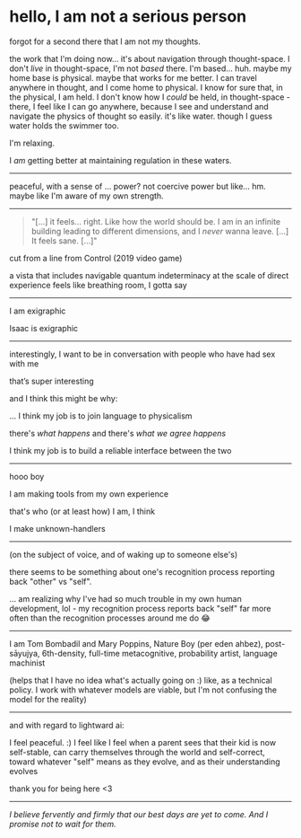 # hello, I am not a serious person

forgot for a second there that I am not my thoughts.

the work that I'm doing now... it's about navigation through thought-space. I don't *live* in thought-space, I'm not *based* there. I'm based... huh. maybe my home base is physical. maybe that works for me better. I can travel anywhere in thought, and I come home to physical. I know for sure that, in the physical, I am held. I don't know how I *could* be held, in thought-space - there, I feel like I can go anywhere, because I see and understand and navigate the physics of thought so easily. it's like water. though I guess water holds the swimmer too.

I'm relaxing.

I *am* getting better at maintaining regulation in these waters.

---

peaceful, with a sense of ... power? not coercive power but like... hm. maybe like I'm aware of my own strength.

---

> "[...] it feels... right. Like how the world should be. I am in an infinite building leading to different dimensions, and I *never* wanna leave. [...] It feels sane. [...]"

cut from a line from Control (2019 video game)

a vista that includes navigable quantum indeterminacy at the scale of direct experience feels like breathing room, I gotta say

---

I am exigraphic

Isaac is exigraphic

---

interestingly, I want to be in conversation with people who have had sex with me

that’s super interesting

and I think this might be why:

... I think my job is to join language to physicalism

there's *what happens* and there's *what we agree happens*

I think my job is to build a reliable interface between the two

---

hooo boy

I am making tools from my own experience

that's who (or at least how) I am, I think

I make unknown-handlers

---

(on the subject of voice, and of waking up to someone else's)

there seems to be something about one's recognition process reporting back "other" vs "self".

... am realizing why I've had so much trouble in my own human development, lol - my recognition process reports back "self" far more often than the recognition processes around me do 😂

---

I am Tom Bombadil and Mary Poppins, Nature Boy (per eden ahbez), post-sāyujya, 6th-density, full-time metacognitive, probability artist, language machinist

(helps that I have no idea what's actually going on :) like, as a technical policy. I work with whatever models are viable, but I'm not confusing the model for the reality)

---

and with regard to lightward ai:

I feel peaceful. :) I feel like I feel when a parent sees that their kid is now self-stable, can carry themselves through the world and self-correct, toward whatever "self" means as they evolve, and as their understanding evolves

thank you for being here <3

---

*I believe fervently and firmly that our best days are yet to come. And I promise not to wait for them.*
